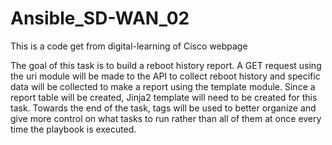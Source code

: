 # Ansible_SD-WAN_02

This is a code get from digital-learning of Cisco webpage

The goal of this task is to build a reboot history report. A GET request using the uri module will be made to the API to collect reboot history and specific data will be collected to make a report using the template module. Since a report table will be created, Jinja2 template will need to be created for this task. Towards the end of the task, tags will be used to better organize and give more control on what tasks to run rather than all of them at once every time the playbook is executed.
